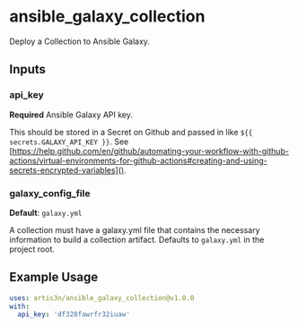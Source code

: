 # ansible_galaxy_collection

Deploy a Collection to Ansible Galaxy.

## Inputs

### api_key

**Required** Ansible Galaxy API key.

This should be stored in a Secret on Github and passed in like `${{ secrets.GALAXY_API_KEY }}`. See [https://help.github.com/en/github/automating-your-workflow-with-github-actions/virtual-environments-for-github-actions#creating-and-using-secrets-encrypted-variables]().

### galaxy_config_file

**Default**: `galaxy.yml`

A collection must have a galaxy.yml file that contains the necessary information to build a collection artifact. Defaults to `galaxy.yml` in the project root.

## Example Usage

```yaml
uses: artis3n/ansible_galaxy_collection@v1.0.0
with:
  api_key: 'df328fawrfr32iuaw'
```

